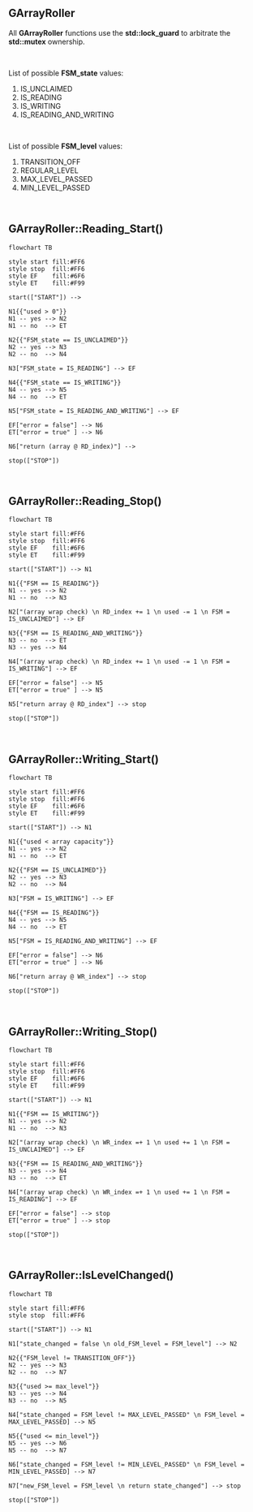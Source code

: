 
## **GArrayRoller**
All **GArrayRoller** functions use the **std::lock_guard** to arbitrate the **std::mutex** ownership.

&nbsp;

List of possible **FSM_state** values:
1. IS_UNCLAIMED
2. IS_READING
3. IS_WRITING
4. IS_READING_AND_WRITING

&nbsp;

List of possible **FSM_level** values:
1. TRANSITION_OFF
2. REGULAR_LEVEL
3. MAX_LEVEL_PASSED
4. MIN_LEVEL_PASSED

&nbsp;
## **GArrayRoller::Reading_Start()**

```mermaid
flowchart TB

style start fill:#FF6
style stop  fill:#FF6
style EF    fill:#6F6
style ET    fill:#F99

start(["START"]) -->

N1{{"used > 0"}}
N1 -- yes --> N2
N1 -- no  --> ET

N2{{"FSM_state == IS_UNCLAIMED"}}
N2 -- yes --> N3
N2 -- no  --> N4

N3["FSM_state = IS_READING"] --> EF

N4{{"FSM_state == IS_WRITING"}}
N4 -- yes --> N5
N4 -- no  --> ET

N5["FSM_state = IS_READING_AND_WRITING"] --> EF

EF["error = false"] --> N6
ET["error = true" ] --> N6

N6["return (array @ RD_index)"] -->

stop(["STOP"])
```

&nbsp;
## **GArrayRoller::Reading_Stop()**

```mermaid
flowchart TB

style start fill:#FF6
style stop  fill:#FF6
style EF    fill:#6F6
style ET    fill:#F99

start(["START"]) --> N1

N1{{"FSM == IS_READING"}}
N1 -- yes --> N2
N1 -- no  --> N3

N2["(array wrap check) \n RD_index += 1 \n used -= 1 \n FSM = IS_UNCLAIMED"] --> EF

N3{{"FSM == IS_READING_AND_WRITING"}}
N3 -- no  --> ET
N3 -- yes --> N4

N4["(array wrap check) \n RD_index += 1 \n used -= 1 \n FSM = IS_WRITING"] --> EF

EF["error = false"] --> N5
ET["error = true" ] --> N5

N5["return array @ RD_index"] --> stop

stop(["STOP"])
```

&nbsp;
## **GArrayRoller::Writing_Start()**

```mermaid
flowchart TB

style start fill:#FF6
style stop  fill:#FF6
style EF    fill:#6F6
style ET    fill:#F99

start(["START"]) --> N1

N1{{"used < array capacity"}}
N1 -- yes --> N2
N1 -- no  --> ET

N2{{"FSM == IS_UNCLAIMED"}}
N2 -- yes --> N3
N2 -- no  --> N4

N3["FSM = IS_WRITING"] --> EF

N4{{"FSM == IS_READING"}}
N4 -- yes --> N5
N4 -- no  --> ET

N5["FSM = IS_READING_AND_WRITING"] --> EF

EF["error = false"] --> N6
ET["error = true" ] --> N6

N6["return array @ WR_index"] --> stop

stop(["STOP"])
```

&nbsp;
## **GArrayRoller::Writing_Stop()**

```mermaid
flowchart TB

style start fill:#FF6
style stop  fill:#FF6
style EF    fill:#6F6
style ET    fill:#F99

start(["START"]) --> N1

N1{{"FSM == IS_WRITING"}}
N1 -- yes --> N2
N1 -- no  --> N3

N2["(array wrap check) \n WR_index =+ 1 \n used += 1 \n FSM = IS_UNCLAIMED"] --> EF

N3{{"FSM == IS_READING_AND_WRITING"}}
N3 -- yes --> N4
N3 -- no  --> ET

N4["(array wrap check) \n WR_index =+ 1 \n used += 1 \n FSM = IS_READING"] --> EF

EF["error = false"] --> stop
ET["error = true" ] --> stop

stop(["STOP"])
```

&nbsp;
## **GArrayRoller::IsLevelChanged()**

```mermaid
flowchart TB

style start fill:#FF6
style stop  fill:#FF6

start(["START"]) --> N1

N1["state_changed = false \n old_FSM_level = FSM_level"] --> N2

N2{{"FSM_level != TRANSITION_OFF"}}
N2 -- yes --> N3
N2 -- no  --> N7

N3{{"used >= max_level"}}
N3 -- yes --> N4
N3 -- no  --> N5

N4["state_changed = FSM_level != MAX_LEVEL_PASSED" \n FSM_level = MAX_LEVEL_PASSED] --> N5

N5{{"used <= min_level"}}
N5 -- yes --> N6
N5 -- no  --> N7

N6["state_changed = FSM_level != MIN_LEVEL_PASSED" \n FSM_level = MIN_LEVEL_PASSED] --> N7

N7["new_FSM_level = FSM_level \n return state_changed"] --> stop

stop(["STOP"])
```